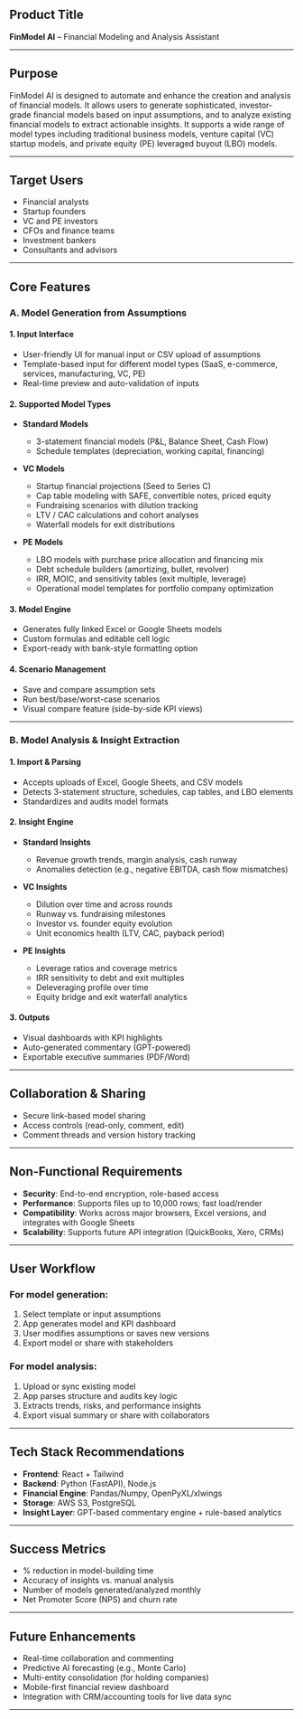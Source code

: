 ## Product Title
**FinModel AI** – Financial Modeling and Analysis Assistant

---

## Purpose
FinModel AI is designed to automate and enhance the creation and analysis of financial models. It allows users to generate sophisticated, investor-grade financial models based on input assumptions, and to analyze existing financial models to extract actionable insights. It supports a wide range of model types including traditional business models, venture capital (VC) startup models, and private equity (PE) leveraged buyout (LBO) models.

---

## Target Users
- Financial analysts  
- Startup founders  
- VC and PE investors  
- CFOs and finance teams  
- Investment bankers  
- Consultants and advisors  

---

## Core Features

### A. Model Generation from Assumptions

#### 1. Input Interface
- User-friendly UI for manual input or CSV upload of assumptions
- Template-based input for different model types (SaaS, e-commerce, services, manufacturing, VC, PE)
- Real-time preview and auto-validation of inputs

#### 2. Supported Model Types
- **Standard Models**
  - 3-statement financial models (P&L, Balance Sheet, Cash Flow)
  - Schedule templates (depreciation, working capital, financing)

- **VC Models**
  - Startup financial projections (Seed to Series C)
  - Cap table modeling with SAFE, convertible notes, priced equity
  - Fundraising scenarios with dilution tracking
  - LTV / CAC calculations and cohort analyses
  - Waterfall models for exit distributions

- **PE Models**
  - LBO models with purchase price allocation and financing mix
  - Debt schedule builders (amortizing, bullet, revolver)
  - IRR, MOIC, and sensitivity tables (exit multiple, leverage)
  - Operational model templates for portfolio company optimization

#### 3. Model Engine
- Generates fully linked Excel or Google Sheets models
- Custom formulas and editable cell logic
- Export-ready with bank-style formatting option

#### 4. Scenario Management
- Save and compare assumption sets
- Run best/base/worst-case scenarios
- Visual compare feature (side-by-side KPI views)

---

### B. Model Analysis & Insight Extraction

#### 1. Import & Parsing
- Accepts uploads of Excel, Google Sheets, and CSV models
- Detects 3-statement structure, schedules, cap tables, and LBO elements
- Standardizes and audits model formats

#### 2. Insight Engine
- **Standard Insights**
  - Revenue growth trends, margin analysis, cash runway
  - Anomalies detection (e.g., negative EBITDA, cash flow mismatches)

- **VC Insights**
  - Dilution over time and across rounds
  - Runway vs. fundraising milestones
  - Investor vs. founder equity evolution
  - Unit economics health (LTV, CAC, payback period)

- **PE Insights**
  - Leverage ratios and coverage metrics
  - IRR sensitivity to debt and exit multiples
  - Deleveraging profile over time
  - Equity bridge and exit waterfall analytics

#### 3. Outputs
- Visual dashboards with KPI highlights
- Auto-generated commentary (GPT-powered)
- Exportable executive summaries (PDF/Word)

---

## Collaboration & Sharing
- Secure link-based model sharing  
- Access controls (read-only, comment, edit)  
- Comment threads and version history tracking  

---

## Non-Functional Requirements
- **Security**: End-to-end encryption, role-based access  
- **Performance**: Supports files up to 10,000 rows; fast load/render  
- **Compatibility**: Works across major browsers, Excel versions, and integrates with Google Sheets  
- **Scalability**: Supports future API integration (QuickBooks, Xero, CRMs)  

---

## User Workflow

### For model generation:
1. Select template or input assumptions  
2. App generates model and KPI dashboard  
3. User modifies assumptions or saves new versions  
4. Export model or share with stakeholders  

### For model analysis:
1. Upload or sync existing model  
2. App parses structure and audits key logic  
3. Extracts trends, risks, and performance insights  
4. Export visual summary or share with collaborators  

---

## Tech Stack Recommendations
- **Frontend**: React + Tailwind  
- **Backend**: Python (FastAPI), Node.js  
- **Financial Engine**: Pandas/Numpy, OpenPyXL/xlwings  
- **Storage**: AWS S3, PostgreSQL  
- **Insight Layer**: GPT-based commentary engine + rule-based analytics  

---

## Success Metrics
- % reduction in model-building time  
- Accuracy of insights vs. manual analysis  
- Number of models generated/analyzed monthly  
- Net Promoter Score (NPS) and churn rate  

---

## Future Enhancements
- Real-time collaboration and commenting  
- Predictive AI forecasting (e.g., Monte Carlo)  
- Multi-entity consolidation (for holding companies)  
- Mobile-first financial review dashboard  
- Integration with CRM/accounting tools for live data sync  

---
